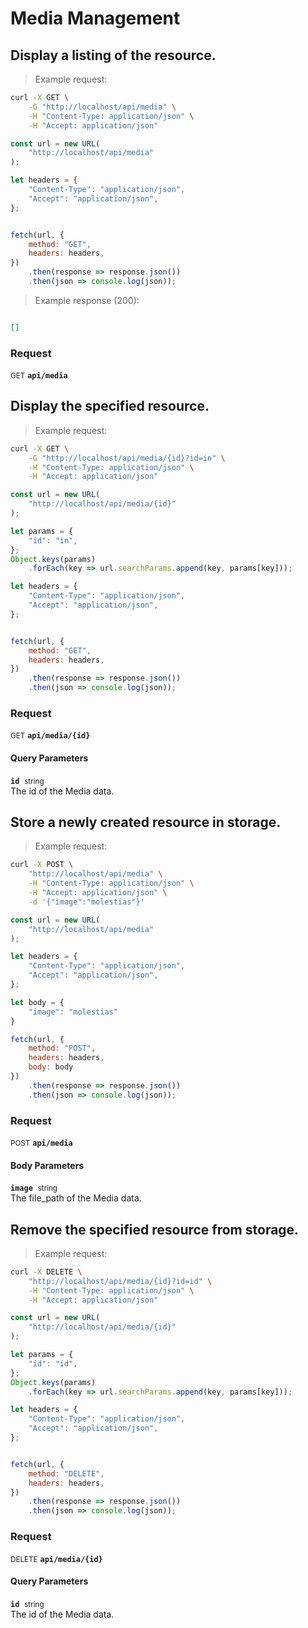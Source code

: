 # Media Management


## Display a listing of the resource.




> Example request:

```bash
curl -X GET \
    -G "http://localhost/api/media" \
    -H "Content-Type: application/json" \
    -H "Accept: application/json"
```

```javascript
const url = new URL(
    "http://localhost/api/media"
);

let headers = {
    "Content-Type": "application/json",
    "Accept": "application/json",
};


fetch(url, {
    method: "GET",
    headers: headers,
})
    .then(response => response.json())
    .then(json => console.log(json));
```


> Example response (200):

```json

[]
```

### Request
<small class="badge badge-green">GET</small>
 **`api/media`**



## Display the specified resource.




> Example request:

```bash
curl -X GET \
    -G "http://localhost/api/media/{id}?id=in" \
    -H "Content-Type: application/json" \
    -H "Accept: application/json"
```

```javascript
const url = new URL(
    "http://localhost/api/media/{id}"
);

let params = {
    "id": "in",
};
Object.keys(params)
    .forEach(key => url.searchParams.append(key, params[key]));

let headers = {
    "Content-Type": "application/json",
    "Accept": "application/json",
};


fetch(url, {
    method: "GET",
    headers: headers,
})
    .then(response => response.json())
    .then(json => console.log(json));
```



### Request
<small class="badge badge-green">GET</small>
 **`api/media/{id}`**

<h4 class="fancy-heading-panel"><b>Query Parameters</b></h4>
<code><b>id</b></code>&nbsp; <small>string</small>     <br>
    The id of the Media data.



## Store a newly created resource in storage.




> Example request:

```bash
curl -X POST \
    "http://localhost/api/media" \
    -H "Content-Type: application/json" \
    -H "Accept: application/json" \
    -d '{"image":"molestias"}'

```

```javascript
const url = new URL(
    "http://localhost/api/media"
);

let headers = {
    "Content-Type": "application/json",
    "Accept": "application/json",
};

let body = {
    "image": "molestias"
}

fetch(url, {
    method: "POST",
    headers: headers,
    body: body
})
    .then(response => response.json())
    .then(json => console.log(json));
```



### Request
<small class="badge badge-black">POST</small>
 **`api/media`**

<h4 class="fancy-heading-panel"><b>Body Parameters</b></h4>
<code><b>image</b></code>&nbsp; <small>string</small>     <br>
    The file_path of the Media data.



## Remove the specified resource from storage.




> Example request:

```bash
curl -X DELETE \
    "http://localhost/api/media/{id}?id=id" \
    -H "Content-Type: application/json" \
    -H "Accept: application/json"
```

```javascript
const url = new URL(
    "http://localhost/api/media/{id}"
);

let params = {
    "id": "id",
};
Object.keys(params)
    .forEach(key => url.searchParams.append(key, params[key]));

let headers = {
    "Content-Type": "application/json",
    "Accept": "application/json",
};


fetch(url, {
    method: "DELETE",
    headers: headers,
})
    .then(response => response.json())
    .then(json => console.log(json));
```



### Request
<small class="badge badge-red">DELETE</small>
 **`api/media/{id}`**

<h4 class="fancy-heading-panel"><b>Query Parameters</b></h4>
<code><b>id</b></code>&nbsp; <small>string</small>     <br>
    The id of the Media data.




